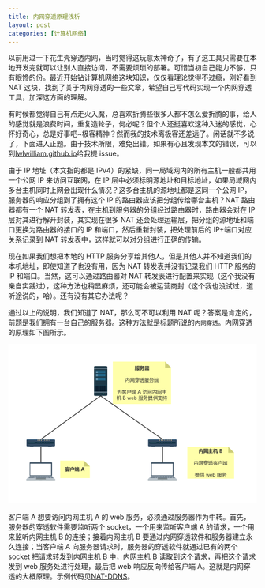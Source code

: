 ```yaml
---
title: 内网穿透原理浅析
layout: post
categories: [计算机网络]
---
```


以前用过一下花生壳穿透内网，当时觉得这玩意太神奇了，有了这工具只需要在本地开发完就可以让别人直接访问，不需要烦琐的部署。可惜当初自己能力不够，只有眼馋的份。最近开始钻计算机网络这块知识，仅仅看理论觉得不过瘾，刚好看到 NAT 这块，找到了关于内网穿透的一些文章，希望自己写代码实现一个内网穿透工具，加深这方面的理解。

有时候都觉得自己有点走火入魔，总喜欢折腾些很多人都不怎么爱折腾的事，给人的感觉就是浪费时间，重复造轮子，何必呢？但个人还挺喜欢这种入迷的感觉，心怀好奇心，总是好事吧~极客精神？然而我的技术离极客还差远了。闲话就不多说了，下面进入正题。由于技术所限，难免出错。如果有心且发现本文的错误，可以到[lwlwilliam.github.io](https://github.com/lwlwilliam/lwlwilliam.github.io)给我提 issue。

由于 IP 地址（本文指的都是 IPv4）的紧缺，同一局域网内的所有主机一般都共用一个公网 IP 来访问互联网，在 IP 层中必须标明源地址和目标地址，如果局域网内多台主机同时上网会出现什么情况？这多台主机的源地址都是这同一个公网 IP，服务器的响应分组到了拥有这个 IP 的路由器应该把分组传给哪台主机？NAT 路由器都有一个 NAT 转发表，在主机到服务器的分组经过路由器时，路由器会对在 IP 层对其进行解开封装，其实现在很多 NAT 还会处理运输层，把分组的源地址和端口更换为路由器的接口的 IP 和端口，然后重新封装，把处理前后的 IP+端口对应关系记录到 NAT 转发表中，这样就可以对分组进行正确的传输。

现在如果我们想把本地的 HTTP 服务分享给其他人，但是其他人并不知道我们的本机地址，即使知道了也没有用，因为 NAT 转发表并没有记录我们 HTTP 服务的 IP 和端口。当然，这可以通过路由器对 NAT 转发表进行配置来实现（这个我没有亲自实践过），这种方法也稍显麻烦，还可能会被运营商封（这个我也没试过，道听途说的，哈）。还有没有其它办法呢？

通过以上的说明，我们知道了 NAT，那么可不可以利用 NAT 呢？答案是肯定的，前题是我们拥有一台自己的服务器。这种方法就是标题所说的`内网穿透`。内网穿透的原理如下图所示。

![nat](/assets/images/20190518/nat.png)

客户端 A 想要访问内网主机 A 的 web 服务，必须通过服务器作为中转。首先，服务器的穿透软件需要监听两个 socket，一个用来监听客户端 A 的请求，一个用来监听内网主机 B 的连接；接着内网主机 B 要通过内网穿透软件和服务器建立永久连接；当客户端 A 向服务器请求时，服务器的穿透软件就通过已有的两个 socket 把请求转发到内网主机 B 中，内网主机 B 读取到这个请求，再把这个请求发到 web 服务处进行处理，最后把 web 响应反向传给客户端 A。这就是内网穿透的大概原理。示例代码见[NAT-DDNS](https://github.com/lwlwilliam/go/tree/master/core/socket/tcp/NAT-DDNS)。
